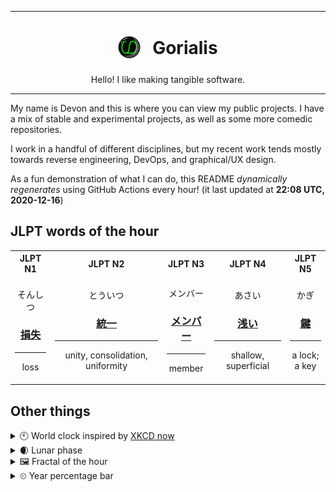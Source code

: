***

<h1 align="center">
<sub>
    <img src="readme/resources/avatar.png" height="36">
</sub>
&nbsp;
Gorialis
</h1>
<p align="center">
Hello! I like making tangible software.
</p>

***

My name is Devon and this is where you can view my public projects. I have a mix of stable and experimental projects, as well as some more comedic repositories.

I work in a handful of different disciplines, but my recent work tends mostly towards reverse engineering, DevOps, and graphical/UX design.

As a fun demonstration of what I can do, this README *dynamically regenerates* using GitHub Actions every hour! (it last updated at **22:08 UTC, 2020-12-16**)

<h2>JLPT words of the hour</h2>
<table>
    <tr>
        <th>JLPT N1</th>
        <th>JLPT N2</th>
        <th>JLPT N3</th>
        <th>JLPT N4</th>
        <th>JLPT N5</th>
    </tr>
    <tr>
        <td>
            <p align="center">そんしつ</p>
            <h3 align="center"><b><a href="https://jisho.org/search/%E6%90%8D%E5%A4%B1">損失</a></b></h3>
            <hr>
            <p align="center">loss</p>
        </td>
        <td>
            <p align="center">とういつ</p>
            <h3 align="center"><b><a href="https://jisho.org/search/%E7%B5%B1%E4%B8%80">統一</a></b></h3>
            <hr>
            <p align="center">unity,<wbr> consolidation,<wbr> uniformity</p>
        </td>
        <td>
            <p align="center">メンバー</p>
            <h3 align="center"><b><a href="https://jisho.org/search/%E3%83%A1%E3%83%B3%E3%83%90%E3%83%BC">メンバー</a></b></h3>
            <hr>
            <p align="center">member</p>
        </td>
        <td>
            <p align="center">あさい</p>
            <h3 align="center"><b><a href="https://jisho.org/search/%E6%B5%85%E3%81%84">浅い</a></b></h3>
            <hr>
            <p align="center">shallow,<wbr> superficial</p>
        </td>
        <td>
            <p align="center">かぎ</p>
            <h3 align="center"><b><a href="https://jisho.org/search/%E9%8D%B5">鍵</a></b></h3>
            <hr>
            <p align="center">a lock;<br> a key</p>
        </td>
    </tr>
</table>

<h2>Other things</h2>
<details>
<summary>🕙  World clock inspired by <a href="https://xkcd.com/now">XKCD now</a></summary>

> <img src="generated/now.png" width="512">

</details>
<details>
<summary>🌒 Lunar phase</summary>

The moon is approximately 9.64% through its phase (Waxing Crescent).

</details>
<details>
<summary>&#x1f5bc; Fractal of the hour</summary>

> <img src="generated/fractal.png" width="512">

</details>
<details>
<summary>&#x23f2; Year percentage bar</summary>
<pre><code>2020 [███████████████████▁] 95.88%</code></pre>
</details>
